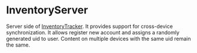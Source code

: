 # InventoryServer

Server side of [InventoryTracker](https://github.com/Zeng-Lecheng/InventoryTracker). It provides support for cross-device synchronization. It allows register new account and assigns a randomly generated uid to user. Content on multiple devices with the same uid remain the same.
